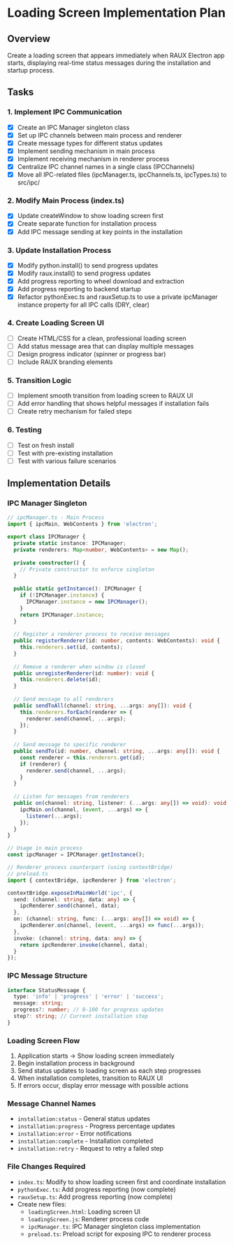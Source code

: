 # Loading Screen Implementation Plan

## Overview
Create a loading screen that appears immediately when RAUX Electron app starts, displaying real-time status messages during the installation and startup process.

## Tasks

### 1. Implement IPC Communication
- [x] Create an IPC Manager singleton class
- [x] Set up IPC channels between main process and renderer
- [x] Create message types for different status updates
- [x] Implement sending mechanism in main process
- [x] Implement receiving mechanism in renderer process
- [x] Centralize IPC channel names in a single class (IPCChannels)
- [x] Move all IPC-related files (ipcManager.ts, ipcChannels.ts, ipcTypes.ts) to src/ipc/

### 2. Modify Main Process (index.ts)
- [x] Update createWindow to show loading screen first
- [x] Create separate function for installation process
- [x] Add IPC message sending at key points in the installation

### 3. Update Installation Process
- [x] Modify python.install() to send progress updates
- [x] Modify raux.install() to send progress updates
- [x] Add progress reporting to wheel download and extraction
- [x] Add progress reporting to backend startup
- [x] Refactor pythonExec.ts and rauxSetup.ts to use a private ipcManager instance property for all IPC calls (DRY, clear)

### 4. Create Loading Screen UI
- [ ] Create HTML/CSS for a clean, professional loading screen
- [ ] Add status message area that can display multiple messages
- [ ] Design progress indicator (spinner or progress bar)
- [ ] Include RAUX branding elements

### 5. Transition Logic
- [ ] Implement smooth transition from loading screen to RAUX UI
- [ ] Add error handling that shows helpful messages if installation fails
- [ ] Create retry mechanism for failed steps

### 6. Testing
- [ ] Test on fresh install
- [ ] Test with pre-existing installation
- [ ] Test with various failure scenarios

## Implementation Details

### IPC Manager Singleton
```typescript
// ipcManager.ts - Main Process
import { ipcMain, WebContents } from 'electron';

export class IPCManager {
  private static instance: IPCManager;
  private renderers: Map<number, WebContents> = new Map();
  
  private constructor() {
    // Private constructor to enforce singleton
  }
  
  public static getInstance(): IPCManager {
    if (!IPCManager.instance) {
      IPCManager.instance = new IPCManager();
    }
    return IPCManager.instance;
  }
  
  // Register a renderer process to receive messages
  public registerRenderer(id: number, contents: WebContents): void {
    this.renderers.set(id, contents);
  }
  
  // Remove a renderer when window is closed
  public unregisterRenderer(id: number): void {
    this.renderers.delete(id);
  }
  
  // Send message to all renderers
  public sendToAll(channel: string, ...args: any[]): void {
    this.renderers.forEach(renderer => {
      renderer.send(channel, ...args);
    });
  }
  
  // Send message to specific renderer
  public sendTo(id: number, channel: string, ...args: any[]): void {
    const renderer = this.renderers.get(id);
    if (renderer) {
      renderer.send(channel, ...args);
    }
  }
  
  // Listen for messages from renderers
  public on(channel: string, listener: (...args: any[]) => void): void {
    ipcMain.on(channel, (event, ...args) => {
      listener(...args);
    });
  }
}

// Usage in main process
const ipcManager = IPCManager.getInstance();

// Renderer process counterpart (using contextBridge)
// preload.ts
import { contextBridge, ipcRenderer } from 'electron';

contextBridge.exposeInMainWorld('ipc', {
  send: (channel: string, data: any) => {
    ipcRenderer.send(channel, data);
  },
  on: (channel: string, func: (...args: any[]) => void) => {
    ipcRenderer.on(channel, (event, ...args) => func(...args));
  },
  invoke: (channel: string, data: any) => {
    return ipcRenderer.invoke(channel, data);
  }
});
```

### IPC Message Structure
```typescript
interface StatusMessage {
  type: 'info' | 'progress' | 'error' | 'success';
  message: string;
  progress?: number; // 0-100 for progress updates
  step?: string; // Current installation step
}
```

### Loading Screen Flow
1. Application starts → Show loading screen immediately
2. Begin installation process in background
3. Send status updates to loading screen as each step progresses
4. When installation completes, transition to RAUX UI
5. If errors occur, display error message with possible actions

### Message Channel Names
- `installation:status` - General status updates
- `installation:progress` - Progress percentage updates
- `installation:error` - Error notifications
- `installation:complete` - Installation completed
- `installation:retry` - Request to retry a failed step

### File Changes Required
- `index.ts`: Modify to show loading screen first and coordinate installation
- `pythonExec.ts`: Add progress reporting (now complete)
- `rauxSetup.ts`: Add progress reporting (now complete)
- Create new files:
  - `loadingScreen.html`: Loading screen UI
  - `loadingScreen.js`: Renderer process code
  - `ipcManager.ts`: IPC Manager singleton class implementation
  - `preload.ts`: Preload script for exposing IPC to renderer process
